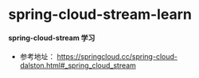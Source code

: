 # spring-cloud-stream-learn
#### spring-cloud-stream 学习
  * 参考地址： https://springcloud.cc/spring-cloud-dalston.html#_spring_cloud_stream
